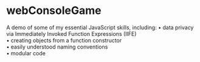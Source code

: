 # webConsoleGame
A demo of some of my essential JavaScript skills, including:
• data privacy via Immediately Invoked Function Expressions (IIFE) <br>
• creating objects from a function constructor <br>
• easily understood naming conventions <br>
• modular code <br>
